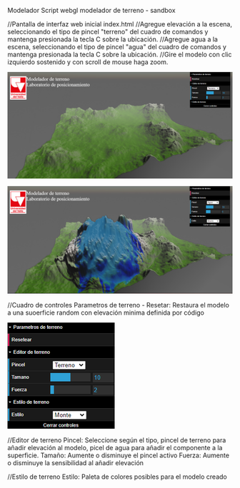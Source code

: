 Modelador
Script webgl modelador de terreno - sandbox

//Pantalla de interfaz web inicial index.html
//Agregue elevación a la escena, seleccionando el tipo de pincel "terreno" del cuadro de comandos y mantenga presionada la tecla C sobre la ubicación.
//Agregue agua a la escena, seleccionando el tipo de pincel "agua" del cuadro de comandos y mantenga presionada la tecla C sobre la ubicación.
//Gire el modelo con clic izquierdo sostenido y con scroll de mouse haga zoom.

![Aquí la descripción de la imagen por si no carga](https://raw.githubusercontent.com/Valencia729/modelador/main/img/cap1.png?token=GHSAT0AAAAAACC7DUMDTAHWIPYKLEYJJYZQZEMNEAQ)

![Aquí la descripción de la imagen por si no carga](https://raw.githubusercontent.com/Valencia729/modelador/main/img/cap3.png?token=GHSAT0AAAAAACC7DUMD3FJKV4RVGPAOQSDMZEMNJOQ)

//Cuadro de controles
Parametros de terreno - Resetar: Restaura el modelo a una suoerficie random con elevación minima definida por código

![Aquí la descripción de la imagen por si no carga](https://raw.githubusercontent.com/Valencia729/modelador/main/img/cap2.png?token=GHSAT0AAAAAACC7DUMD66MXGE6XQ2RMY5L2ZEMNI5Q)

//Editor de terreno
Pincel: Seleccione según el tipo, pincel de terreno para añadir elevación al modelo, picel de agua para añadir el componente a la superficie.
Tamaño: Aumente o disminuye el pincel activo
Fuerza: Aumente o disminuye la sensibilidad al añadir elevación

//Estilo de terreno
Estilo: Paleta de colores posibles para el modelo creado





